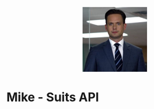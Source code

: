 <div align="center">
  <img height="150"  src="../../asset/media/mike.jpg"  />
</div>

# Mike - Suits API